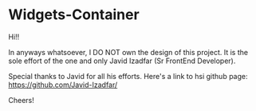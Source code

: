 # Widgets-Container

Hi!!

In anyways whatsoever, I DO NOT own the design of this project. It is the sole effort of the one and only Javid Izadfar (Sr FrontEnd Developer). 

Special thanks to Javid for all his efforts. Here's a link to hsi github page: https://github.com/Javid-Izadfar/

Cheers!
